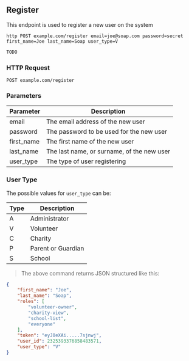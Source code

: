 ## Register
This endpoint is used to register a new user on the system
 
```shell
http POST example.com/register email=joe@soap.com password=secret first_name=Joe last_name=Soap user_type=V
```

```javascript
TODO
```

### HTTP Request

`POST example.com/register`

### Parameters

Parameter | Description
--------- | -----------
email | The email address of the new user 
password | The password to be used for the new user
first_name | The first name of the new user
last_name | The last name, or surname, of the new user
user_type | The type of user registering

### User Type
The possible values for `user_type` can be:

Type | Description
---- | -----------
A | Administrator
V | Volunteer
C | Charity
P | Parent or Guardian
S | School
 
> The above command returns JSON structured like this:

```json
{
    "first_name": "Joe",
    "last_name": "Soap",
    "roles": [
        "volunteer-owner",
        "charity-view",
        "school-list",
        "everyone"
    ],
    "token": "eyJ0eXAi.....7sjnwj",
    "user_id": 2325393376858483571,
    "user_type": "V"
}
```
